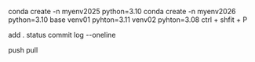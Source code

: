 conda create -n myenv2025 python=3.10
conda create -n myenv2026 python=3.10
base 
venv01 pyhton=3.11
venv02 pyhton=3.08
ctrl + shfit + P

add .
status
commit
log --oneline

push
pull

